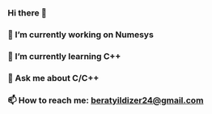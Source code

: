 ### Hi there 👋
### 🔭 I’m currently working on Numesys
### 🌱 I’m currently learning C++
### 💬 Ask me about C/C++
### 📫 How to reach me: beratyildizer24@gmail.com

<!--
**beratyildizer/beratyildizer** is a ✨ _special_ ✨ repository because its `README.md` (this file) appears on your GitHub profile.

Here are some ideas to get you started:

- 🔭 I’m currently working on Numesys
- 🌱 I’m currently learning C++
- 💬 Ask me about C/C++
- 📫 How to reach me: beratyildizer24@gmail.com
-->
